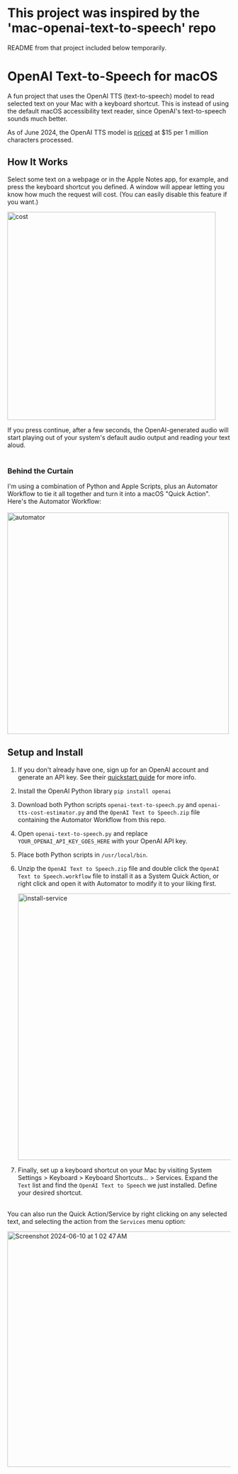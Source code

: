 # This project was inspired by the 'mac-openai-text-to-speech' repo

README from that project included below temporarily.

# OpenAI Text-to-Speech for macOS
A fun project that uses the OpenAI TTS (text-to-speech) model to read selected text on your Mac with a keyboard shortcut. This is instead of using the default macOS accessibility text reader, since OpenAI's text-to-speech sounds much better.

As of June 2024, the OpenAI TTS model is [priced](https://openai.com/api/pricing/) at $15 per 1 million characters processed.

## How It Works
Select some text on a webpage or in the Apple Notes app, for example, and press the keyboard shortcut you defined. A window will appear letting you know how much the request will cost. (You can easily disable this feature if you want.)

<img width="470" alt="cost" src="https://github.com/ryan-d-gordon/mac-openai-text-to-speech/assets/50992194/76ea01cf-fed3-4ee9-a766-5f5c2308aff6">

If you press continue, after a few seconds, the OpenAI-generated audio will start playing out of your system's default audio output and reading your text aloud.
<br>
<br> 

### Behind the Curtain
I'm using a combination of Python and Apple Scripts, plus an Automator Workflow to tie it all together and turn it into a macOS "Quick Action". Here's the Automator Workflow: 
<br><br>
<img width="500" alt="automator" src="https://github.com/ryan-d-gordon/mac-openai-text-to-speech/assets/50992194/cf66f006-183d-4444-8914-dd7b2335a8a0">




## Setup and Install
1. If you don't already have one, sign up for an OpenAI account and generate an API key. See their [quickstart guide](https://platform.openai.com/docs/quickstart) for more info.
2. Install the OpenAI Python library `pip install openai`
3. Download both Python scripts `openai-text-to-speech.py` and `openai-tts-cost-estimator.py` and the `OpenAI Text to Speech.zip` file containing the Automator Workflow from this repo.
4. Open `openai-text-to-speech.py` and replace `YOUR_OPENAI_API_KEY_GOES_HERE` with your OpenAI API key.
5. Place both Python scripts in `/usr/local/bin`.
6. Unzip the `OpenAI Text to Speech.zip` file and double click the `OpenAI Text to Speech.workflow` file to install it as a System Quick Action, or right click and open it with Automator to modify it to your liking first.

   <img width="602" alt="install-service" src="https://github.com/ryan-d-gordon/mac-openai-text-to-speech/assets/50992194/6d585aab-32c6-4e39-b40b-f13264c8d3ae">

7. Finally, set up a keyboard shortcut on your Mac by visiting System Settings > Keyboard > Keyboard Shortcuts... > Services. Expand the `Text` list and find the `OpenAI Text to Speech` we just installed. Define your desired shortcut.

<br> You can also run the Quick Action/Service by right clicking on any selected text, and selecting the action from the `Services` menu option:

<img width="532" alt="Screenshot 2024-06-10 at 1 02 47 AM" src="https://github.com/ryan-d-gordon/mac-openai-text-to-speech/assets/50992194/d018055e-e8c8-417c-8eca-836e2028a80f">

